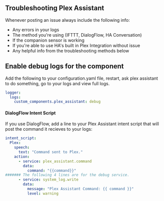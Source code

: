## Troubleshooting Plex Assistant

Whenever posting an issue always include the following info: 

* Any errors in your logs
* The method you're using (IFTTT, DialogFlow, HA Conversation)
* If the companion sensor is working
* If you're able to use HA's built in Plex Integration without issue
* Any helpful info from the troubleshooting methods below

## Enable debug logs for the component

Add the following to your configuration.yaml file, restart, ask plex assistant to do something, go to your logs and view full logs.

```yaml
logger:
  logs:
    custom_components.plex_assistant: debug
```


#### DialogFlow Intent Script
If you use DialogFlow, add a line to your Plex Assistant intent script that will post the command it recieves to your logs:

```yaml
intent_script:
  Plex:
    speech:
      text: "Command sent to Plex."
    action:
      - service: plex_assistant.command
        data:
          command: "{{command}}"
####### The following 4 lines are for the debug service.
      - service: system_log.write
        data:
          message: "Plex Assistant Command: {{ command }}"
          level: warning
```

